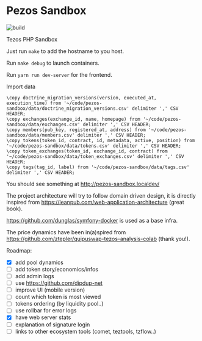 # Pezos Sandbox

![build](https://github.com/bzzhh/pezos-sandbox/workflows/main/badge.svg)

Tezos PHP Sandbox

Just run `make` to add the hostname to you host.

Run `make debug` to launch containers.

Run `yarn run dev-server` for the frontend.

Import data

```
\copy doctrine_migration_versions(version, executed_at, execution_time) from '~/code/pezos-sandbox/data/doctrine_migration_versions.csv' delimiter ',' CSV HEADER;
\copy exchanges(exchange_id, name, homepage) from '~/code/pezos-sandbox/data/exchanges.csv' delimiter ',' CSV HEADER;
\copy members(pub_key, registered_at, address) from '~/code/pezos-sandbox/data/members.csv' delimiter ',' CSV HEADER;
\copy tokens(token_id, contract, id, metadata, active, position) from '~/code/pezos-sandbox/data/tokens.csv' delimiter ',' CSV HEADER;
\copy token_exchanges(token_id, exchange_id, contract) from '~/code/pezos-sandbox/data/token_exchanges.csv' delimiter ',' CSV HEADER;
\copy tags(tag_id, label) from '~/code/pezos-sandbox/data/tags.csv' delimiter ',' CSV HEADER;
```

You should see something at http://pezos-sandbox.localdev/

The project architecture will try to follow domain driven design, it is directly inspired from https://leanpub.com/web-application-architecture (great book).

https://github.com/dunglas/symfony-docker is used as a base infra.

The price dynamics have been in(a)spired from https://github.com/ztepler/quipuswap-tezos-analysis-colab (thank you!).

Roadmap:

-   [x] add pool dynamics
-   [ ] add token story/economics/infos
-   [ ] add admin logs
-   [ ] use https://github.com/dipdup-net
-   [ ] improve UI (mobile version)
-   [ ] count which token is most viewed
-   [ ] tokens ordering (by liquidity pool..)
-   [ ] use rollbar for error logs
-   [x] have web server stats
-   [ ] explanation of signature login
-   [ ] links to other ecosystem tools (comet, teztools, tzflow..)
